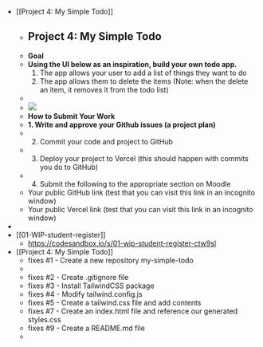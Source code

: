 - [[Project 4: My Simple Todo]]
	- ## Project 4: My Simple Todo
	- **Goal**
	- **Using the UI below as an inspiration, build your own todo app.**
	  1. The app allows your user to add a list of things they want to do
	  2. The app allows them to delete the items (Note: when the delete an item, it removes it from the todo list)
	-
	- ![](https://i.imgur.com/aqmMEjA.png)
	- **How to Submit Your Work**
	- **1. Write and approve your Github issues (a project plan)**
	- 2. Commit your code and project to GitHub
	- 3. Deploy your project to Vercel (this should happen with commits you do to GitHub)
	- 4. Submit the following to the appropriate section on Moodle
	- Your public GitHub link (test that you can visit this link in an incognito window)
	- Your public Vercel link (test that you can visit this link in an incognito window)
-
- [[01-WIP-student-register]]
	- https://codesandbox.io/s/01-wip-student-register-ctw9sl
- [[Project 4: My Simple Todo]]
	- fixes #1 -  Create a new repository my-simple-todo
	-
	- fixes #2 - Create .gitignore file
	- fixes #3 - Install TailwindCSS package
	- fixes #4 - Modify tailwind.config.js
	- fixes #5 - Create a tailwind.css file and add contents
	- fixes #7 - Create an index.html file and reference our generated styles.css
	- fixes #9 - Create a README.md file
	-